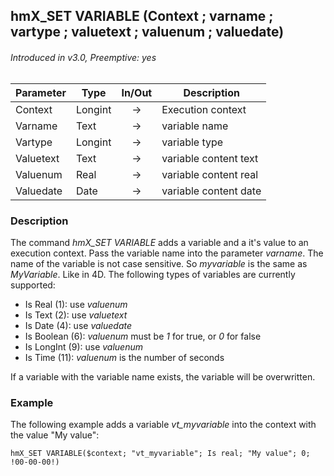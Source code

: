 ## hmX_SET VARIABLE (Context ; varname ; vartype ; valuetext ; valuenum ; valuedate)
###### Introduced in v3.0, Preemptive: yes

|Parameter|Type|In/Out|Description
|---|---|:---:|---
|Context|Longint|→|Execution context
|Varname|Text|→|variable name
|Vartype|Longint|→|variable type
|Valuetext|Text|→|variable content text
|Valuenum|Real|→|variable content real
|Valuedate|Date|→|variable content date

### Description
The command *hmX_SET VARIABLE* adds a variable and a it's value to an execution context.
Pass the variable name into the parameter *varname*. The name of the variable is not case sensitive. So *myvariable* is the same as *MyVariable*. Like in 4D.
The following types of variables are currently supported:

* Is Real (1): use *valuenum*
* Is Text (2): use *valuetext*
* Is Date (4): use *valuedate*
* Is Boolean (6): *valuenum* must be *1* for true, or *0* for false
* Is LongInt (9): use *valuenum*
* Is Time (11): *valuenum* is the number of seconds

If a variable with the variable name exists, the variable will be overwritten.

### Example
The following example adds a variable *vt_myvariable* into the context with the value "My value":

```4d
hmX_SET VARIABLE($context; "vt_myvariable"; Is real; "My value"; 0; !00-00-00!)
```
